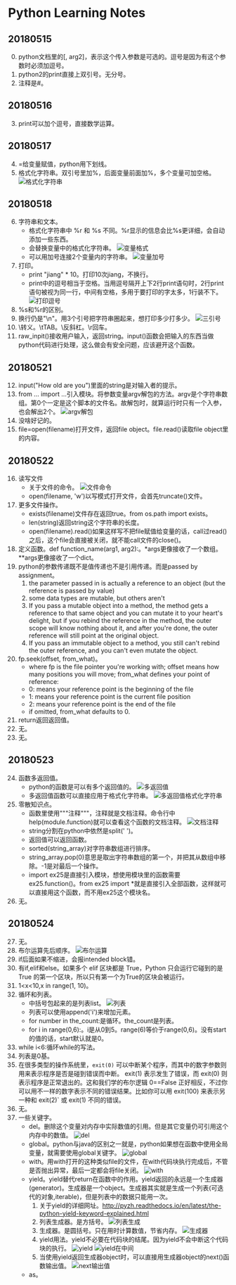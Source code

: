 # Python Learning Notes

## 20180515
0. python文档里的[, arg2]，表示这个传入参数是可选的。逗号是因为有这个参数时必须加逗号。
1. python2的print直接上双引号。无分号。
2. 注释是#。

## 20180516
3. print可以加个逗号，直接数学运算。

## 20180517
4. =给变量赋值，python用下划线。
5. 格式化字符串。双引号里加%，后面变量前面加%，多个变量可加空格。
![格式化字符串](https://ws1.sinaimg.cn/large/e2989da6ly1fre3n9xu00j20g60163yd.jpg)

## 20180518
6. 字符串和文本。
    - 格式化字符串中 %r 和 %s 不同。%r显示的信息会比%s更详细，会自动添加一些东西。
    - 会替换变量中的格式化字符串。
    ![变量格式](https://ws1.sinaimg.cn/large/e2989da6ly1frfasvnd8sj20h1033mx3.jpg)
    - 可以用加号连接2个变量内的字符串。
    ![变量加号](https://ws1.sinaimg.cn/large/e2989da6ly1frfaugmzooj20bc02mq2s.jpg)
7. 打印。
    - print "jiang" * 10。打印10次jiang，不换行。
    - print中的逗号相当于空格。当用逗号隔开上下2行print语句时，2行print语句被视为同一行，中间有空格，多用于要打印的字太多，1行装不下。
    ![打印逗号](https://ws1.sinaimg.cn/large/e2989da6ly1frfhrlejm7j20mq029weh.jpg)
8. %s和%r的区别。
9. 换行仍是"\n"。用3个引号把字符串圈起来，想打印多少打多少。
![三引号](https://ws1.sinaimg.cn/large/e2989da6ly1frfi2t7f18j20e703saa2.jpg)
10. \转义。\tTAB。\\反斜杠。\r回车。
11. raw_inpit()接收用户输入，返回string。input()函数会把输入的东西当做python代码进行处理，这么做会有安全问题，应该避开这个函数。

## 20180521
12. input("How old are you")里面的string是对输入者的提示。
13. from ... import ...引入模块。将参数变量argv解包的方法。argv是个字符串数组。第0个一定是这个脚本的文件名。故解包时，就算运行时只有一个入参，也会解出2个。
![argv解包](https://ws1.sinaimg.cn/large/e2989da6ly1fritalyavcj20ek02et8k.jpg)
14. 没啥好记的。
15. file=open(filename)打开文件，返回file object。file.read()读取file object里的内容。

## 20180522
16. 读写文件
    - 关于文件的命令。
    ![文件命令](https://ws1.sinaimg.cn/large/e2989da6ly1frk5ede3yhj20hw04tdgp.jpg)
    - open(filename, 'w')以写模式打开文件，会首先truncate()文件。
17. 更多文件操作。
    - exists(filename)文件存在返回true。from os.path import exists。
    - len(string)返回string这个字符串的长度。
    - open(filename).read()如果这样写不把file赋值给变量的话，call过read()之后，这个file会直接被关闭，就不能call文件的close()。
18. 定义函数。def function_name(arg1, arg2):。*args更像接收了一个数组。**args更像接收了一个dict。
19. python的参数传递既不是值传递也不是引用传递。而是passed by assignment。
    1. the parameter passed in is actually a reference to an object (but the reference is passed by value)
    2. some data types are mutable, but others aren't
    3. If you pass a mutable object into a method, the method gets a reference to that same object and you can mutate it to your heart's delight, but if you rebind the reference in the method, the outer scope will know nothing about it, and after you're done, the outer reference will still point at the original object.
    4. If you pass an immutable object to a method, you still can't rebind the outer reference, and you can't even mutate the object.
20. fp.seek(offset, from_what)。
    - where fp is the file pointer you're working with; offset means how many positions you will move; from_what defines your point of reference:
    - 0: means your reference point is the beginning of the file
    - 1: means your reference point is the current file position
    - 2: means your reference point is the end of the file
    - if omitted, from_what defaults to 0.
21. return返回返回值。
22. 无。
23. 无。

## 20180523
24. 函数多返回值。
    - python的函数是可以有多个返回值的。
    ![多返回值](https://ws1.sinaimg.cn/large/e2989da6ly1frl1nzg797j20b3049glj.jpg)
    - 多返回值函数可以直接应用于格式化字符串。
    ![多返回值格式化字符串](https://ws1.sinaimg.cn/large/e2989da6ly1frl2hn6yfrj20i900oa9v.jpg)
25. 零散知识点。
    - 函数里使用"""注释"""，注释就是文档注释。命令行中help(module.function)就可以查看这个函数的文档注释。
    ![文档注释](https://ws1.sinaimg.cn/large/e2989da6ly1frl24bsszwj20bc023glg.jpg)
    - string分割在python中依然是split(' ')。
    - 返回值可以返回函数。
    - sorted(string_array)对字符串数组进行排序。
    - string_array.pop(0)意思是取出字符串数组的第一个，并把其从数组中移除。-1是对最后一个操作。
    - import ex25是直接引入模块，想使用模块里的函数需要ex25.function()。from ex25 import *就是直接引入全部函数，这样就可以直接用这个函数，而不用ex25这个模块名。
26. 无。

## 20180524
27. 无。
28. 布尔运算先后顺序。
![布尔运算](https://ws1.sinaimg.cn/large/e2989da6ly1frm6p7mvdyj20rr0ixwfe.jpg)
29. if后面如果不缩进，会报intended block错。
30. 有if,elif和else。如果多个 elif 区块都是 True，Python 只会运行它碰到的是 True 的第一个区块，所以只有第一个为True的区块会被运行。
31. 1<x<10,x in range(1, 10)。
32. 循环和列表。
    - 中括号包起来的是列表list。
    ![列表](https://ws1.sinaimg.cn/large/e2989da6ly1frmoanmr42j207b01mdfn.jpg)
    - 列表可以使用append('i')来增加元素。
    - for number in the_count:是循环。the_count是列表。
    - for i in range(0,6):。i是从0到5。range(6)等价于range(0,6)。没有start的值的话，start默认就是0。
33. while i<6:循环while的写法。
34. 列表是0基。
35. 在很多类型的操作系统里，``exit(0)`` 可以中断某个程序，而其中的数字参数则用来表示程序是否是碰到错误而中断。 exit(1) 表示发生了错误，而 exit(0) 则表示程序是正常退出的。这和我们学的布尔逻辑 0==False 正好相反，不过你可以用不一样的数字表示不同的错误结果。比如你可以用 exit(100) 来表示另一种和 exit(2)` 或 exit(1) 不同的错误。
36. 无。
37. 一些关键字。
    - del。删除这个变量对内存中实际数值的引用。但是其它变量仍可引用这个内存中的数值。
    ![del](https://ws1.sinaimg.cn/large/e2989da6ly1frnd6kbyczj20nv03taab.jpg)
    - global。python与java的区别之一就是，python如果想在函数中使用全局变量，就需要使用global关键字。
    ![global](https://ws1.sinaimg.cn/large/e2989da6ly1frndcfxfonj20o707zwew.jpg)
    - with。用with打开的这种类似file的文件，在with代码块执行完成后，不管是否抛出异常，最后一定都会将file关闭。
    ![with](https://ws1.sinaimg.cn/large/e2989da6ly1frndrqzcrgj20ac01jwec.jpg)
    - yield。yield替代return在函数中的作用。yield返回的永远是一个生成器(generator)。生成器是一个object。生成器其实就是生成一个列表(可迭代的对象,iterable)，但是列表中的数据只能用一次。
        1. 关于yield的详细网址。http://pyzh.readthedocs.io/en/latest/the-python-yield-keyword-explained.html
        2. 列表生成器。是方括号。
        ![列表生成](https://ws1.sinaimg.cn/large/e2989da6ly1frnespce8cj20b402o746.jpg)
        3. 生成器。是圆括号。只在用时计算数值，节省内存。
        ![生成器](https://ws1.sinaimg.cn/large/e2989da6ly1frnetroq2dj20cm02gq2v.jpg)
        4. yield用法。yield不必要在代码块的结尾。因为yield不会中断这个代码块的执行。
        ![yield](https://ws1.sinaimg.cn/large/e2989da6ly1frnevncv1ij208203ea9z.jpg)
        ![yield在中间](https://ws1.sinaimg.cn/large/e2989da6ly1frneyi62edj208b055746.jpg)
        5. 当使用yield返回生成器object时，可以直接用生成器object的next()函数输出值。
        ![next输出值](https://ws1.sinaimg.cn/large/e2989da6ly1frnf0hy5qej20cy0aj74g.jpg)
    - as。








